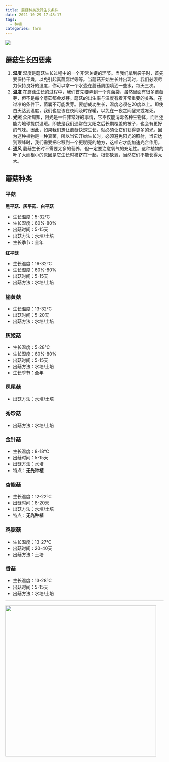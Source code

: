```yaml
---
title: 蘑菇种类及其生长条件
date: 2021-10-29 17:48:17
tags:
  - 种植
categories: farm
---
```


![](/images/farm/mushroom-types.jpg)

## 蘑菇生长四要素

1. **湿度**
   湿度是蘑菇生长过程中的一个非常关键的环节。当我们拿到袋子时，首先要保持干燥，以免引起真菌腐烂等等。当蘑菇开始生长并出现时，我们必须尽力保持良好的湿度，你可以拿一个水壶在蘑菇周围喷洒一些水，每天三次。
2. **温度**
   在蘑菇生长的过程中，我们首先要弄到一个真菌袋，虽然里面有很多蘑菇芽，但不是每个蘑菇都会发芽。蘑菇的出生率与温度有着非常重要的关系。在过冷的条件下，菌囊不可能发芽。要想成功生长，温度必须在20度以上。即使白天达到温度，我们也应该在夜间及时保暖，以免在一夜之间醒来或冻死。
3. **光照**
   众所周知，阳光是一件非常好的事情，它不仅能消毒各种生物体，而且还能为地球提供温暖。即使是我们通常在太阳之后长期覆盖的被子，也会有更好的气味。因此，如果我们想让蘑菇快速生长，就必须让它们获得更多的光。因为这种植物是一种真菌，所以当它开始生长时，必须避免阳光的照射，当它达到顶峰时，我们需要把它移到一个更明亮的地方，这样它才能加速光合作用。
4. **通风**
   蘑菇生长时不需要太多的营养，但一定要注意氧气的充足性。这种植物的叶子大而根小的原因是它生长时被挤在一起，根部缺氧，当然它们不能长得太大。


## 蘑菇种类

### 平菇

**黑平菇、灰平菇、白平菇**

- 生长温度：5-32℃
- 生长湿度：60%-80%
- 出菇时间：5-15天
- 出菇方法：水培/土培
- 生长季节：全年

**红平菇**

- 生长温度：16-32℃
- 生长湿度：60%-80%
- 出菇时间：5-15天
- 出菇方法：水培/土培

### 榆黄菇

- 生长温度：13-32℃
- 出菇时间：5-20天
- 出菇方法：水培/土培

### 灰姬菇

- 生长温度：5-28℃
- 生长湿度：60%-80%
- 出菇时间：5-15天
- 出菇方法：水培/土培
- 生长季节：全年

### 凤尾菇

- 出菇方法：水培/土培

### 秀珍菇

- 出菇方法：水培/土培

### 金针菇

- 生长温度：8-18℃
- 出菇时间：5-15天
- 出菇方法：水培
- 特点：**无光种植**

### 杏鲍菇

- 生长温度：12-22℃
- 出菇时间：8-20天
- 出菇方法：水培/土培
- 特点：**无光种植**

### 鸡腿菇

- 生长温度：13-27℃
- 出菇时间：20-40天
- 出菇方法：土培

### 香菇

- 生长温度：13-28℃
- 出菇时间：5-15天
- 出菇方法：水培/土培


---

<img src="/images/farm/mushroom-ldb.jpeg" width="480">
